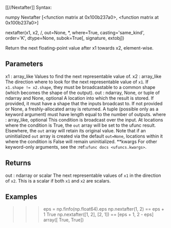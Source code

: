 [[//Nextafter]]
Syntax:

  numpy Nextafter [<function matrix at 0x100b237a0>, <function matrix at 0x100b237a0>]

nextafter(x1, x2, /, out=None, *, where=True, casting='same_kind', order='K', dtype=None, subok=True[, signature, extobj])

Return the next floating-point value after x1 towards x2, element-wise.

Parameters
----------
x1 : array_like
    Values to find the next representable value of.
x2 : array_like
    The direction where to look for the next representable value of `x1`.
    If ``x1.shape != x2.shape``, they must be broadcastable to a common
    shape (which becomes the shape of the output).
out : ndarray, None, or tuple of ndarray and None, optional
    A location into which the result is stored. If provided, it must have
    a shape that the inputs broadcast to. If not provided or None,
    a freshly-allocated array is returned. A tuple (possible only as a
    keyword argument) must have length equal to the number of outputs.
where : array_like, optional
    This condition is broadcast over the input. At locations where the
    condition is True, the `out` array will be set to the ufunc result.
    Elsewhere, the `out` array will retain its original value.
    Note that if an uninitialized `out` array is created via the default
    ``out=None``, locations within it where the condition is False will
    remain uninitialized.
**kwargs
    For other keyword-only arguments, see the
    :ref:`ufunc docs <ufuncs.kwargs>`.

Returns
-------
out : ndarray or scalar
    The next representable values of `x1` in the direction of `x2`.
    This is a scalar if both `x1` and `x2` are scalars.

Examples
--------
>>> eps = np.finfo(np.float64).eps
>>> np.nextafter(1, 2) == eps + 1
True
>>> np.nextafter([1, 2], [2, 1]) == [eps + 1, 2 - eps]
array([ True,  True])